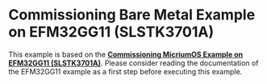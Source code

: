 # Commissioning Bare Metal Example on EFM32GG11 (SLSTK3701A)

This example is based on the [**Commissioning MicriumOS Example on EFM32GG11 (SLSTK3701A)**](../../micrium_os/SLSTK3701A/README.md).
Please consider reading the documentation of the EFM32GG11 example as a first step before executing this example.
